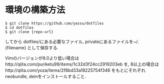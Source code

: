 # 環境の構築方法

```
$ git clone https://github.com/yassu/dotfiles
$ cd dotfiles
$ git clone {repo-url}
```

してから dotfiles/にある必要なファイル, privateにあるファイルを~/.{filename}
として保存する.

Vimのバージョンが8.0より低い場合はhttp://qiita.com/puriketu99/items/1c32d3f24cc2919203eb
を, 8以上の場合はhttp://qiita.com/yoza/items/2f8bd33a18225754f346
をもとにそれぞれ neobundle, deinをインストールすること.
